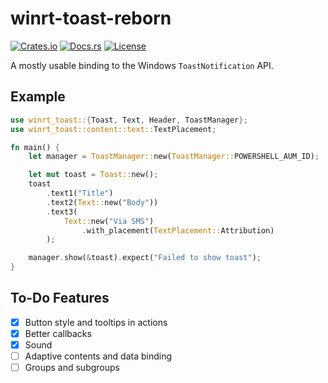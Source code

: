 # winrt-toast-reborn

[![Crates.io](https://img.shields.io/crates/v/winrt-toast-reborn)](https://crates.io/crates/winrt-toast-reborn)
[![Docs.rs](https://docs.rs/winrt-toast-reborn/badge.svg)](https://docs.rs/winrt-toast-reborn)
[![License](https://img.shields.io/crates/l/winrt-toast-reborn)](LICENSE)

A mostly usable binding to the Windows `ToastNotification` API.

## Example

```rust
use winrt_toast::{Toast, Text, Header, ToastManager};
use winrt_toast::content::text::TextPlacement;

fn main() {
    let manager = ToastManager::new(ToastManager::POWERSHELL_AUM_ID);

    let mut toast = Toast::new();
    toast
        .text1("Title")
        .text2(Text::new("Body"))
        .text3(
            Text::new("Via SMS")
                .with_placement(TextPlacement::Attribution)
        );

    manager.show(&toast).expect("Failed to show toast");
}
```

## To-Do Features

* [x] Button style and tooltips in actions
* [x] Better callbacks
* [x] Sound
* [ ] Adaptive contents and data binding
* [ ] Groups and subgroups